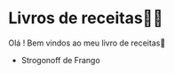 # Livros de receitas:man_cook:

Olá ! Bem vindos ao meu livro de receitas:wave:

- Strogonoff de Frango

